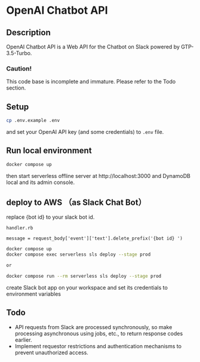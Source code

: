 # OpenAI Chatbot API

## Description

OpenAI Chatbot API is a Web API for the Chatbot on Slack powered by GTP-3.5-Turbo.

### Caution!
This code base is incomplete and immature. Please refer to the Todo section.

## Setup

```zsh
cp .env.example .env
```
and set your OpenAI API key (and some credentials) to `.env` file.

## Run local environment

```zsh
docker compose up
```
then start serverless offline server at http://localhost:3000 and DynamoDB local and its admin console.

## deploy to AWS （as Slack Chat Bot）

replace {bot id} to your slack bot id.

`handler.rb`
```
message = request_body['event']['text'].delete_prefix('{bot id} ')
```

```zsh
docker compose up
docker compose exec serverless sls deploy --stage prod

or

docker compose run --rm serverless sls deploy --stage prod
```

create Slack bot app on your workspace and set its credentials to environment variables

## Todo

- API requests from Slack are processed synchronously, so make processing asynchronous using jobs, etc., to return response codes earlier.
- Implement requestor restrictions and authentication mechanisms to prevent unauthorized access.
